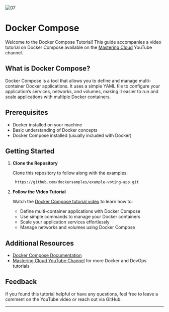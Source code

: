 ![07](https://github.com/saikiranpi/Mastering-Docker/assets/109568252/0506eec1-3027-41f3-9035-8d2b3b1c2d1c)


# Docker Compose 

Welcome to the Docker Compose Tutorial! This guide accompanies a video tutorial on Docker Compose available on the [Mastering Cloud](https://youtu.be/WV6SnFMYM1w) YouTube channel.

## What is Docker Compose?

Docker Compose is a tool that allows you to define and manage multi-container Docker applications. It uses a simple YAML file to configure your application’s services, networks, and volumes, making it easier to run and scale applications with multiple Docker containers.

## Prerequisites

- Docker installed on your machine
- Basic understanding of Docker concepts
- Docker Compose installed (usually included with Docker)

## Getting Started

1. **Clone the Repository**

   Clone this repository to follow along with the examples:

   ```sh
    https://github.com/dockersamples/example-voting-app.git
   
   ```

2. **Follow the Video Tutorial**

   Watch the [Docker Compose tutorial video](https://youtu.be/WV6SnFMYM1w) to learn how to:
   - Define multi-container applications with Docker Compose
   - Use simple commands to manage your Docker containers
   - Scale your application services effortlessly
   - Manage networks and volumes using Docker Compose

## Additional Resources

- [Docker Compose Documentation](https://docs.docker.com/compose/)
- [Mastering Cloud YouTube Channel](https://www.youtube.com/channel/UCXXXXXXX) for more Docker and DevOps tutorials

## Feedback

If you found this tutorial helpful or have any questions, feel free to leave a comment on the YouTube video or reach out via GitHub.

---
